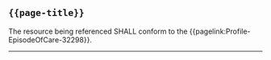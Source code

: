 ## <code>{{page-title}}</code>

The resource being referenced SHALL conform to the {{pagelink:Profile-EpisodeOfCare-32298}}.

---